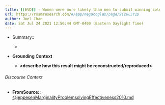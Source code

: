```yaml
---
title: [[EVD]] - Women were more likely than men to submit winning solutions for open innovation contests - [[@jeppesenMarginalityProblemsolvingEffectiveness2010]]
url: https://roamresearch.com/#/app/megacoglab/page/9ic6uJY1D
author: Joel Chan
date: Sat Jul 24 2021 12:56:44 GMT-0400 (Eastern Daylight Time)
---
```


- Summary::

    - __<summarize the result in a bit more detail here>__
- **Grounding Context**

    - __<describe how this result might be reconstructed/reproduced>__

###### Discourse Context

- **FromSource::** [@jeppesenMarginalityProblemsolvingEffectiveness2010.md](@jeppesenMarginalityProblemsolvingEffectiveness2010.md)
